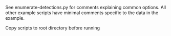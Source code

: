 See enumerate-detections.py for comments explaining common options. All other 
example scripts have minimal comments specific to the data in the example.

Copy scripts to root directory before running